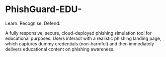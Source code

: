 # PhishGuard-EDU-
Learn. Recognise. Defend.


A fully responsive, secure, cloud-deployed phishing simulation tool for educational purposes. Users interact with a realistic phishing landing page, which captures dummy credentials (non-harmful) and then immediately delivers educational content on phishing awareness.
